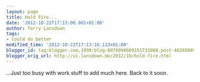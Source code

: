 ```yaml
---
layout: page
title: Hold Fire...
date: '2012-10-22T17:13:00.001+01:00'
author: Terry Lansdown
tags:
- Could do better
modified_time: '2012-10-22T17:13:16.123+01:00'
blogger_id: tag:blogger.com,1999:blog-8878096609151731808.post-4620586978251438415
blogger_orig_url: http://ui.lansdown.me/2012/10/hold-fire.html
---
```


…Just too busy with work stuff to add much here. Back to it soon.